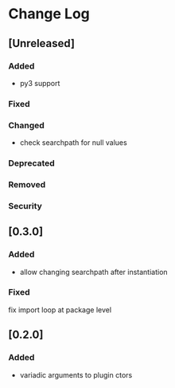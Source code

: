 
# Change Log

## [Unreleased]
### Added
- py3 support
### Fixed
### Changed
- check searchpath for null values

### Deprecated
### Removed
### Security


## [0.3.0]
### Added
- allow changing searchpath after instantiation

### Fixed
fix import loop at package level


## [0.2.0]
### Added
- variadic arguments to plugin ctors

